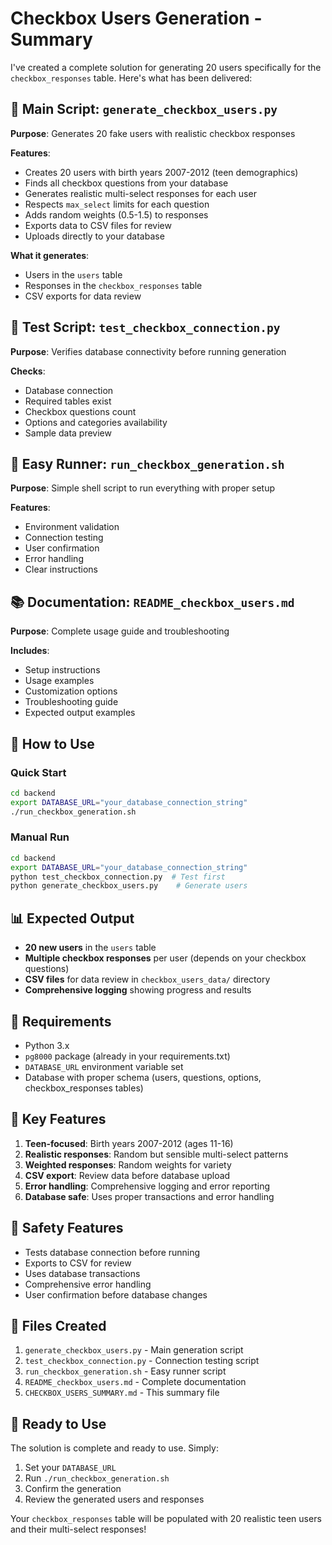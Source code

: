 # Checkbox Users Generation - Summary

I've created a complete solution for generating 20 users specifically for the `checkbox_responses` table. Here's what has been delivered:

## 🎯 Main Script: `generate_checkbox_users.py`

**Purpose**: Generates 20 fake users with realistic checkbox responses

**Features**:
- Creates 20 users with birth years 2007-2012 (teen demographics)
- Finds all checkbox questions from your database
- Generates realistic multi-select responses for each user
- Respects `max_select` limits for each question
- Adds random weights (0.5-1.5) to responses
- Exports data to CSV files for review
- Uploads directly to your database

**What it generates**:
- Users in the `users` table
- Responses in the `checkbox_responses` table
- CSV exports for data review

## 🧪 Test Script: `test_checkbox_connection.py`

**Purpose**: Verifies database connectivity before running generation

**Checks**:
- Database connection
- Required tables exist
- Checkbox questions count
- Options and categories availability
- Sample data preview

## 🚀 Easy Runner: `run_checkbox_generation.sh`

**Purpose**: Simple shell script to run everything with proper setup

**Features**:
- Environment validation
- Connection testing
- User confirmation
- Error handling
- Clear instructions

## 📚 Documentation: `README_checkbox_users.md`

**Purpose**: Complete usage guide and troubleshooting

**Includes**:
- Setup instructions
- Usage examples
- Customization options
- Troubleshooting guide
- Expected output examples

## 🎯 How to Use

### Quick Start
```bash
cd backend
export DATABASE_URL="your_database_connection_string"
./run_checkbox_generation.sh
```

### Manual Run
```bash
cd backend
export DATABASE_URL="your_database_connection_string"
python test_checkbox_connection.py  # Test first
python generate_checkbox_users.py    # Generate users
```

## 📊 Expected Output

- **20 new users** in the `users` table
- **Multiple checkbox responses** per user (depends on your checkbox questions)
- **CSV files** for data review in `checkbox_users_data/` directory
- **Comprehensive logging** showing progress and results

## 🔧 Requirements

- Python 3.x
- `pg8000` package (already in your requirements.txt)
- `DATABASE_URL` environment variable set
- Database with proper schema (users, questions, options, checkbox_responses tables)

## 🎨 Key Features

1. **Teen-focused**: Birth years 2007-2012 (ages 11-16)
2. **Realistic responses**: Random but sensible multi-select patterns
3. **Weighted responses**: Random weights for variety
4. **CSV export**: Review data before database upload
5. **Error handling**: Comprehensive logging and error reporting
6. **Database safe**: Uses proper transactions and error handling

## 🚨 Safety Features

- Tests database connection before running
- Exports to CSV for review
- Uses database transactions
- Comprehensive error handling
- User confirmation before database changes

## 📁 Files Created

1. `generate_checkbox_users.py` - Main generation script
2. `test_checkbox_connection.py` - Connection testing script
3. `run_checkbox_generation.sh` - Easy runner script
4. `README_checkbox_users.md` - Complete documentation
5. `CHECKBOX_USERS_SUMMARY.md` - This summary file

## 🎉 Ready to Use

The solution is complete and ready to use. Simply:
1. Set your `DATABASE_URL`
2. Run `./run_checkbox_generation.sh`
3. Confirm the generation
4. Review the generated users and responses

Your `checkbox_responses` table will be populated with 20 realistic teen users and their multi-select responses!

